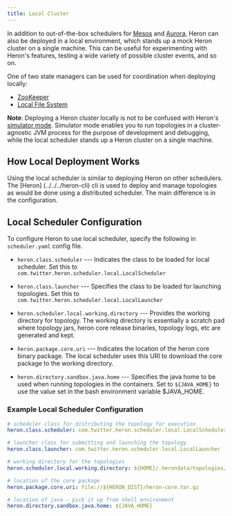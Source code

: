 ```yaml
---
title: Local Cluster
---
```


In addition to out-of-the-box schedulers for [Mesos](../mesos) and
[Aurora](../aurora), Heron can also be deployed in a local environment, which
stands up a mock Heron cluster on a single machine. This can be useful for
experimenting with Heron's features, testing a wide variety of possible cluster
events, and so on.

One of two state managers can be used for coordination when deploying locally:

* [ZooKeeper](../../statemanagers/zookeeper)
* [Local File System](../../statemanagers/localfs)

**Note**: Deploying a Heron cluster locally is not to be confused with Heron's
[simulator mode](../../../../developers/simulator-mode). Simulator mode enables 
you to run topologies in a cluster-agnostic JVM process for the purpose of 
development and debugging, while the local scheduler stands up a Heron cluster 
on a single machine.

## How Local Deployment Works

Using the local scheduler is similar to deploying Heron on other schedulers.
The [Heron] (../../../heron-cli) cli is used to deploy and manage topologies 
as would be done using a distributed scheduler. The main difference is in
the configuration.

## Local Scheduler Configuration

To configure Heron to use local scheduler, specify the following in `scheduler.yaml`
config file.

* `heron.class.scheduler` --- Indicates the class to be loaded for local scheduler.
Set this to `com.twitter.heron.scheduler.local.LocalScheduler`

* `heron.class.launcher` --- Specifies the class to be loaded for launching 
topologies. Set this to `com.twitter.heron.scheduler.local.LocalLauncher`

* `heron.scheduler.local.working.directory` --- Provides the working 
directory for topology. The working directory is essentially a scratch pad where 
topology jars, heron core release binaries, topology logs, etc are generated and kept.

* `heron.package.core.uri` --- Indicates the location of the heron core binary package.
The local scheduler uses this URI to download the core package to the working directory.

* `heron.directory.sandbox.java.home` --- Specifies the java home to
be used when running topologies in the containers. Set to `${JAVA_HOME}` to
use the value set in the bash environment variable $JAVA_HOME.

### Example Local Scheduler Configuration

```yaml
# scheduler class for distributing the topology for execution
heron.class.scheduler: com.twitter.heron.scheduler.local.LocalScheduler

# launcher class for submitting and launching the topology
heron.class.launcher: com.twitter.heron.scheduler.local.LocalLauncher

# working directory for the topologies
heron.scheduler.local.working.directory: ${HOME}/.herondata/topologies/${CLUSTER}/${TOPOLOGY}

# location of the core package
heron.package.core.uri: file://${HERON_DIST}/heron-core.tar.gz

# location of java - pick it up from shell environment
heron.directory.sandbox.java.home: ${JAVA_HOME}
```
